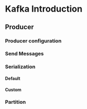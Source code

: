 # Kafka Introduction

## Producer

### Producer configuration
### Send Messages
### Serialization
#### Default
#### Custom
### Partition
